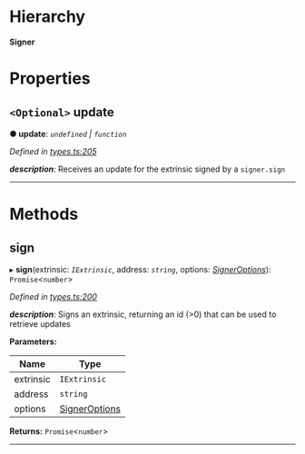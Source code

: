 

# Hierarchy

**Signer**

# Properties

<a id="update"></a>

## `<Optional>` update

**● update**: *`undefined` \| `function`*

*Defined in [types.ts:205](https://github.com/polkadot-js/api/blob/c01ade8/packages/api/src/types.ts#L205)*

*__description__*: Receives an update for the extrinsic signed by a `signer.sign`

___

# Methods

<a id="sign"></a>

##  sign

▸ **sign**(extrinsic: *`IExtrinsic`*, address: *`string`*, options: *[SignerOptions](../modules/_types_.md#signeroptions)*): `Promise`<`number`>

*Defined in [types.ts:200](https://github.com/polkadot-js/api/blob/c01ade8/packages/api/src/types.ts#L200)*

*__description__*: Signs an extrinsic, returning an id (>0) that can be used to retrieve updates

**Parameters:**

| Name | Type |
| ------ | ------ |
| extrinsic | `IExtrinsic` |
| address | `string` |
| options | [SignerOptions](../modules/_types_.md#signeroptions) |

**Returns:** `Promise`<`number`>

___

